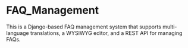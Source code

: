 # FAQ_Management
This is a Django-based FAQ management system that supports multi-language translations, a WYSIWYG editor, and a REST API for managing FAQs.
